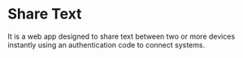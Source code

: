 # Share Text
It is a web app designed to share text between two or more devices instantly using an authentication code to connect systems.
